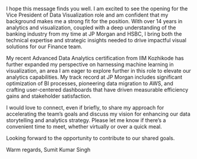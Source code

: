I hope this message finds you well. I am excited to see the opening for the Vice President of Data Visualization role and am confident that my background makes me a strong fit for the position. With over 14 years in analytics and visualization, coupled with a deep understanding of the banking industry from my time at JP Morgan and HSBC, I bring both the technical expertise and strategic insights needed to drive impactful visual solutions for our Finance team.

My recent Advanced Data Analytics certification from IIM Kozhikode has further expanded my perspective on harnessing machine learning in visualization, an area I am eager to explore further in this role to elevate our analytics capabilities. My track record at JP Morgan includes significant optimization of BI processes, pioneering data migration to AWS, and crafting user-centered dashboards that have driven measurable efficiency gains and stakeholder satisfaction.

I would love to connect, even if briefly, to share my approach for accelerating the team’s goals and discuss my vision for enhancing our data storytelling and analytics strategy. Please let me know if there’s a convenient time to meet, whether virtually or over a quick meal.

Looking forward to the opportunity to contribute to our shared goals.

Warm regards,
Sumit Kumar Singh
